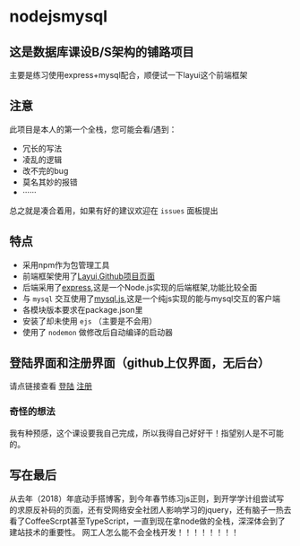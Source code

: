 # nodejsmysql

## 这是数据库课设B/S架构的铺路项目

主要是练习使用express+mysql配合，顺便试一下layui这个前端框架

## 注意

此项目是本人的第一个全栈，您可能会看/遇到：

* 冗长的写法
* 凌乱的逻辑
* 改不完的bug
* 莫名其妙的报错
* ······

总之就是凑合着用，如果有好的建议欢迎在 `issues` 面板提出

## 特点

* 采用npm作为包管理工具
* 前端框架使用了[Layui](https://www.layui.com/),[Github项目页面](https://github.com/sentsin/layui/)
* 后端采用了[express](https://github.com/expressjs/express/),这是一个Node.js实现的后端框架,功能比较全面
* 与 `mysql` 交互使用了[mysql.js](https://github.com/mysqljs/mysql),这是一个纯js实现的能与mysql交互的客户端
* 各模块版本要求在package.json里
* 安装了却未使用 `ejs` （主要是不会用）
* 使用了 `nodemon` 做修改后自动编译的启动器

## 登陆界面和注册界面（github上仅界面，无后台）

请点链接查看
[登陆](https://lollipopnougat.github.io/login-pages/login)
[注册](https://lollipopnougat.github.io/login-pages/register)

### 奇怪的想法

我有种预感，这个课设要我自己完成，所以我得自己好好干！指望别人是不可能的。

## 写在最后

从去年（2018）年底动手搭博客，到今年春节练习js正则，到开学学计组尝试写的求原反补码的页面，还有受网络安全社团人影响学习的jquery，还有脑子一热去看了CoffeeScrpt甚至TypeScript，一直到现在拿node做的全栈，深深体会到了建站技术的重要性。
网工人怎么能不会全栈开发！！！！！！！！
